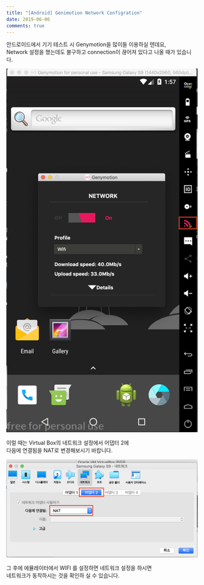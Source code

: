 ```yaml
---
title: "[Android] Genimotion Network Configration"
date: 2019-06-06
comments: true
---
```


안드로이드에서 기기 테스트 시 Genymotion을 많이들 이용하실 텐데요,  
Network 설정을 했는데도 불구하고 connection이 끊어져 있다고 나올 때가 있습니다.  

![Genymotion Network 설정](https://raw.githubusercontent.com/Ninja86/Ninja86.github.io/master/assets/article_images/2019-06-06-1/pic1.png)

이럴 때는 Virtual Box의 네트워크 설정에서 어댑터 2에  
다음에 연결됨을 NAT로 변경해보시기 바랍니다.  

![Virtaul Box 네트워크 설정](https://raw.githubusercontent.com/Ninja86/Ninja86.github.io/master/assets/article_images/2019-06-06-1/pic2.png)

그 후에 에뮬레이터에서 WIFI 를 설정하면 네트워크 설정을 하시면  
네트워크가 동작하시는 것을 확인하 실 수 있습니다.  
